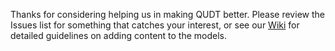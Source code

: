 Thanks for considering helping us in making QUDT better. Please review the Issues list for something that catches your interest, or
see our <a href="https://github.com/qudt/qudt-public-repo/wiki"> Wiki</a> for detailed guidelines on adding content to the models.
